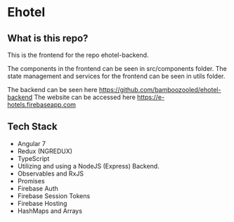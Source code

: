 # Ehotel

## What is this repo?

This is the frontend for the repo ehotel-backend.

The components in the frontend can be seen in src/components folder. The state management and services for the frontend can be seen in utils folder.

The backend can be seen here https://github.com/bamboozooled/ehotel-backend
The website can be accessed here https://e-hotels.firebaseapp.com

## Tech Stack

* Angular 7
* Redux (NGREDUX)
* TypeScript
* Utilizing and using a NodeJS (Express) Backend.
* Observables and RxJS
* Promises
* Firebase Auth
* Firebase Session Tokens
* Firebase Hosting
* HashMaps and Arrays
